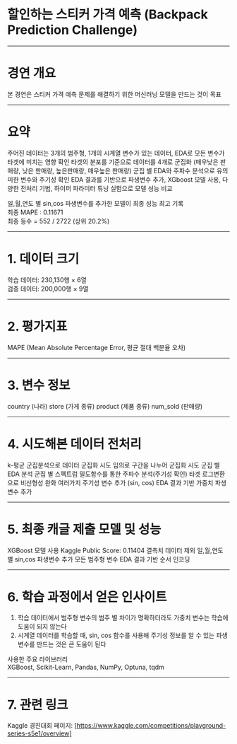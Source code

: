# 할인하는 스티커 가격 예측 (Backpack Prediction Challenge)  

----------------------------------------------------

# 경연 개요  
본 경연은 스티커 가격 예측 문제를 해결하기 위한 머신러닝 모델을 만드는 것이 목표

---------------------------------------------------

# 요약  
주어진 데이터는 3개의 범주형, 1개의 시계열 변수가 있는 데이터,
EDA로 모든 변수가 타겟에 미치는 영향 확인
타겟의 분포를 기준으로 데이터를 4개로 군집화 (매우낮은 판매량, 낮은 판매량, 높은판매량, 매우높은 판매량)
군집 별 EDA와 주파수 분석으로 유의미한 변수와 주기성 확인
EDA 결과를 기반으로 파생변수 추가,
XGboost 모델 사용, 다양한 전처리 기법, 하이퍼 파라미터 튜닝 실험으로 모델 성능 비교
  
일,월,연도 별 sin,cos 파생변수를 추가한 모델이 최종 성능 최고 기록  
최종 MAPE : 0.11671  
최종 등수 = 552 / 2722 (상위 20.2%)

---------------------------------------------------

# 1. 데이터 크기  
학습 데이터: 230,130행 × 6열  
검증 데이터: 200,000행 × 9열

--------------------------------------------------

# 2. 평가지표  
MAPE (Mean Absolute Percentage Error, 평균 절대 백분율 오차)  

-------------------------------------------------

# 3. 변수 정보  
country (나라)
store (가게 종류)
product (제품 종류) 
num_sold (판매량)  

-------------------------------------------------

# 4. 시도해본 데이터 전처리

k-평균 군집분석으로 데이터 군집화 시도
임의로 구간을 나누어 군집화 시도
군집 별 EDA 분석
군집 별 스펙트럼 밀도함수를 통한 주파수 분석(주기성 확인)
타겟 로그변환으로 비선형성 완화
여러가지 주기성 변수 추가 (sin, cos)
EDA 결과 기반 가중치 파생변수 추가

-------------------------------------------------------------

# 5. 최종 캐글 제출 모델 및 성능  

XGBoost 모델 사용
Kaggle Public Score: 0.11404
결측치 데이터 제외
일,월,연도 별 sin,cos 파생변수 추가
모든 범주형 변수 EDA 결과 기반 순서 인코딩

-----------------------------------------------------------------

# 6. 학습 과정에서 얻은 인사이트  

1. 학습 데이터에서 범주형 변수의 범주 별 차이가 명확하더라도 가중치 변수는 학습에 도움이 되지 않는다
2. 시계열 데이터를 학습할 때, sin, cos 함수를 사용해 주기성 정보를 알 수 있는 파생변수를 만드는 것은 큰 도움이 된다

사용한 주요 라이브러리  
XGBoost, Scikit-Learn, Pandas, NumPy, Optuna, tqdm

-----------------------------------------------------------------

# 7. 관련 링크
Kaggle 경진대회 페이지: [https://www.kaggle.com/competitions/playground-series-s5e1/overview]  
